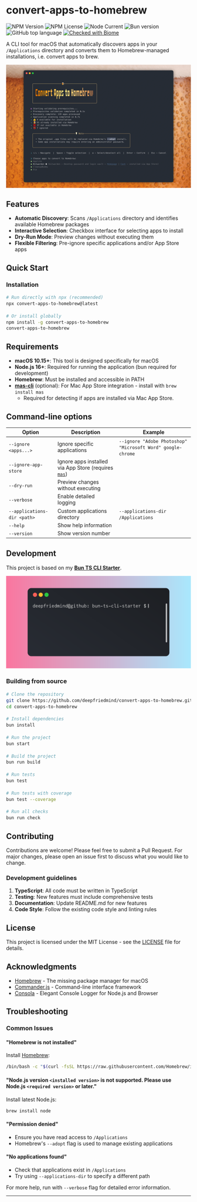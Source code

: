 # convert-apps-to-homebrew

![NPM Version](https://img.shields.io/npm/v/convert-apps-to-homebrew?label=)
![NPM License](https://img.shields.io/npm/l/convert-apps-to-homebrew)
![Node Current](https://img.shields.io/node/v/convert-apps-to-homebrew?label=Runs+in+Node)
![Bun version](https://img.shields.io/badge/dynamic/json?url=https%3A%2F%2Fraw.githubusercontent.com%2Fdeepfriedmind%2Fconvert-apps-to-homebrew%2Frefs%2Fheads%2Fmain%2Fpackage.json&query=devEngines.runtime.version&logo=bun&label=Developed+with+bun)
![GitHub top language](https://img.shields.io/github/languages/top/deepfriedmind/convert-apps-to-homebrew)
[![Checked with Biome](https://img.shields.io/badge/Checked_with-Biome-60a5fa?logo=biome)](https://biomejs.dev)

A CLI tool for macOS that automatically discovers apps in your `/Applications` directory and converts them to Homebrew-managed installations, i.e. convert apps to brew.

![Screenshot](screenshot@2x.webp)

## Features

- **Automatic Discovery**: Scans `/Applications` directory and identifies available Homebrew packages
- **Interactive Selection**: Checkbox interface for selecting apps to install
- **Dry-Run Mode**: Preview changes without executing them
- **Flexible Filtering**: Pre-ignore specific applications and/or App Store apps

## Quick Start

### Installation

```bash
# Run directly with npx (recommended)
npx convert-apps-to-homebrew@latest

# Or install globally
npm install -g convert-apps-to-homebrew
convert-apps-to-homebrew
```

## Requirements

- **macOS 10.15+**: This tool is designed specifically for macOS
- **Node.js 16+**: Required for running the application (bun required for development)
- **Homebrew**: Must be installed and accessible in PATH
- **[mas-cli](https://github.com/mas-cli/mas)** (optional): For Mac App Store integration - install with `brew install mas`
  - Required for detecting if apps are installed via Mac App Store.

## Command-line options

| Option                      | Description                                                                            | Example                                                     |
| --------------------------- | -------------------------------------------------------------------------------------- | ----------------------------------------------------------- |
| `--ignore <apps...>`        | Ignore specific applications                                                           | `--ignore "Adobe Photoshop" "Microsoft Word" google-chrome` |
| `--ignore-app-store`        | Ignore apps installed via App Store (requires [`mas`](https://github.com/mas-cli/mas)) |                                                             |
| `--dry-run`                 | Preview changes without executing                                                      |                                                             |
| `--verbose`                 | Enable detailed logging                                                                |                                                             |
| `--applications-dir <path>` | Custom applications directory                                                          | `--applications-dir /Applications`                          |
| `--help`                    | Show help information                                                                  |                                                             |
| `--version`                 | Show version number                                                                    |                                                             |

## Development

This project is based on my **[Bun TS CLI Starter](https://github.com/deepfriedmind/bun-ts-cli-starter)**.

[![bun-ts-cli-starter](bun-ts-cli-starter.svg)](https://github.com/deepfriedmind/bun-ts-cli-starter)

### Building from source

```bash
# Clone the repository
git clone https://github.com/deepfriedmind/convert-apps-to-homebrew.git
cd convert-apps-to-homebrew

# Install dependencies
bun install

# Run the project
bun start

# Build the project
bun run build

# Run tests
bun test

# Run tests with coverage
bun test --coverage

# Run all checks
bun run check
```

## Contributing

Contributions are welcome! Please feel free to submit a Pull Request. For major changes, please open an issue first to discuss what you would like to change.

### Development guidelines

1. **TypeScript**: All code must be written in TypeScript
2. **Testing**: New features must include comprehensive tests
3. **Documentation**: Update README.md for new features
4. **Code Style**: Follow the existing code style and linting rules

## License

This project is licensed under the MIT License - see the [LICENSE](LICENSE) file for details.

## Acknowledgments

- [Homebrew](https://brew.sh/) - The missing package manager for macOS
- [Commander.js](https://github.com/tj/commander.js) - Command-line interface framework
- [Consola](https://github.com/unjs/consola) - Elegant Console Logger for Node.js and Browser

## Troubleshooting

### Common Issues

#### "Homebrew is not installed"

Install [Homebrew](https://brew.sh/):

```bash
/bin/bash -c "$(curl -fsSL https://raw.githubusercontent.com/Homebrew/install/HEAD/install.sh)"
```

#### "Node.js version `<installed version>` is not supported. Please use Node.js `<required version>` or later."

Install latest Node.js:

```bash
brew install node
```

#### "Permission denied"

- Ensure you have read access to `/Applications`
- Homebrew's `--adopt` flag is used to manage existing applications

#### "No applications found"

- Check that applications exist in `/Applications`
- Try using `--applications-dir` to specify a different path

For more help, run with `--verbose` flag for detailed error information.

---
